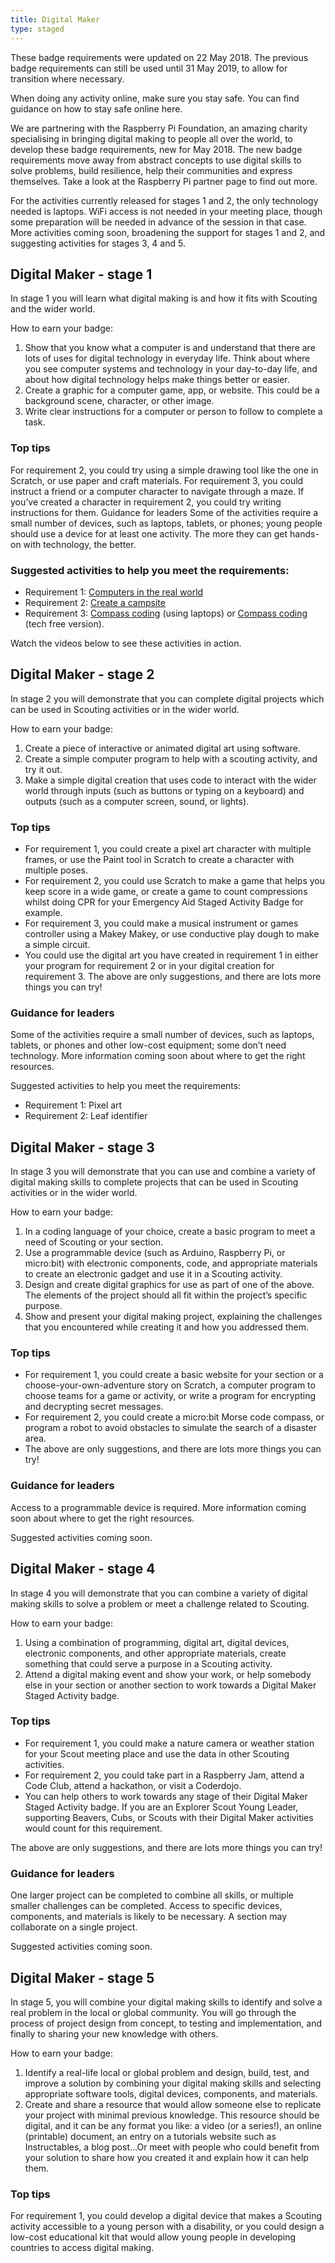 ```yaml
---
title: Digital Maker
type: staged
---
```


These badge requirements were updated on 22 May 2018. The previous badge requirements can still be used until 31 May 2019, to allow for transition where necessary. 

When doing any activity online, make sure you stay safe. You can find guidance on how to stay safe online here.

We are partnering with the Raspberry Pi Foundation, an amazing charity specialising in bringing digital making to people all over the world, to develop these badge requirements, new for May 2018. The new badge requirements move away from abstract concepts to use digital skills to solve problems, build resilience, help their communities and express themselves. Take a look at the Raspberry Pi partner page to find out more.

For the activities currently released for stages 1 and 2, the only technology needed is laptops. WiFi access is not needed in your meeting place, though some preparation will be needed in advance of the session in that case. More activities coming soon, broadening the support for stages 1 and 2, and suggesting activities for stages 3, 4 and 5.

## Digital Maker - stage 1
In stage 1 you will learn what digital making is and how it fits with Scouting and the wider world.

How to earn your badge:

1. Show that you know what a computer is and understand that there are lots of uses for digital technology in everyday life. Think about where you see computer systems and technology in your day-to-day life, and about how digital technology helps make things better or easier.
2. Create a graphic for a computer game, app, or website. This could be a background scene, character, or other image.
3. Write clear instructions for a computer or person to follow to complete a task.

### Top tips

For requirement 2, you could try using a simple drawing tool like the one in Scratch, or use paper and craft materials.
For requirement 3, you could instruct a friend or a computer character to navigate through a maze. If you’ve created a character in requirement 2, you could try writing instructions for them.
Guidance for leaders
Some of the activities require a small number of devices, such as laptops, tablets, or phones; young people should use a device for at least one activity. The more they can get hands-on with technology, the better.

### Suggested activities to help you meet the requirements:

* Requirement 1: [Computers in the real world](http://bit.ly/2IVl3hw)
* Requirement 2: [Create a campsite](http://bit.ly/2LkLfEX)
* Requirement 3: [Compass coding](http://bit.ly/2KMLHuj) (using laptops) or [Compass coding](http://bit.ly/2IBs47Y) (tech free version). 

Watch the videos below to see these activities in action. 

## Digital Maker - stage 2

In stage 2 you will demonstrate that you can complete digital projects which can be used in Scouting activities or in the wider world.

How to earn your badge:

1. Create a piece of interactive or animated digital art using software.
2. Create a simple computer program to help with a scouting activity, and try it out.
3. Make a simple digital creation that uses code to interact with the wider world through inputs (such as buttons or typing on a keyboard) and outputs (such as a computer screen, sound, or lights).

### Top tips

* For requirement 1, you could create a pixel art character with multiple frames, or use the Paint tool in Scratch to create a character with multiple poses.
* For requirement 2, you could use Scratch to make a game that helps you keep score in a wide game, or create a game to count compressions whilst doing CPR for your Emergency Aid Staged Activity Badge for example.
* For requirement 3, you could make a musical instrument or games controller using a Makey Makey, or use conductive play dough to make a simple circuit.
* You could use the digital art you have created in requirement 1 in either your program for requirement 2 or in your digital creation for requirement 3.
The above are only suggestions, and there are lots more things you can try!

### Guidance for leaders

Some of the activities require a small number of devices, such as laptops, tablets, or phones and other low-cost equipment; some don’t need technology. More information coming soon about where to get the right resources.

Suggested activities to help you meet the requirements:

* Requirement 1: Pixel art
* Requirement 2: Leaf identifier

## Digital Maker - stage 3

In stage 3 you will demonstrate that you can use and combine a variety of digital making skills to complete projects that can be used in Scouting activities or in the wider world.

How to earn your badge: 

1. In a coding language of your choice, create a basic program to meet a need of Scouting or your section.
1. Use a programmable device (such as Arduino, Raspberry Pi, or micro:bit) with electronic components, code, and appropriate materials to create an electronic gadget and use it in a Scouting activity.
1. Design and create digital graphics for use as part of one of the above. The elements of the project should all fit within the project’s specific purpose.
1. Show and present your digital making project, explaining the challenges that you encountered while creating it and how you addressed them.

### Top tips

* For requirement 1, you could create a basic website for your section or a choose-your-own-adventure story on Scratch, a computer program to choose teams for a game or activity, or write a program for encrypting and decrypting secret messages.
* For requirement 2, you could create a micro:bit Morse code compass, or program a robot to avoid obstacles to simulate the search of a disaster area.
* The above are only suggestions, and there are lots more things you can try!

### Guidance for leaders

Access to a programmable device is required. More information coming soon about where to get the right resources.

Suggested activities coming soon.

## Digital Maker - stage 4

In stage 4 you will demonstrate that you can combine a variety of digital making skills to solve a problem or meet a challenge related to Scouting.

How to earn your badge: 

1. Using a combination of programming, digital art, digital devices, electronic components, and other appropriate materials, create something that could serve a purpose in a Scouting activity.
1. Attend a digital making event and show your work, or help somebody else in your section or another section to work towards a Digital Maker Staged Activity badge.

### Top tips

* For requirement 1, you could make a nature camera or weather station for your Scout meeting place and use the data in other Scouting activities.
* For requirement 2, you could take part in a Raspberry Jam, attend a Code Club, attend a hackathon, or visit a Coderdojo.
* You can help others to work towards any stage of their Digital Maker Staged Activity  badge. If you are an Explorer Scout Young Leader, supporting Beavers, Cubs, or Scouts with their Digital Maker activities would count for this requirement.

The above are only suggestions, and there are lots more things you can try! 

### Guidance for leaders

One larger project can be completed to combine all skills, or multiple smaller challenges can be completed. Access to specific devices, components, and materials is likely to be necessary. A section may collaborate on a single project.

Suggested activities coming soon.

## Digital Maker - stage 5

In stage 5, you will combine your digital making skills to identify and solve a real problem in the local or global community. You will go through the process of project design from concept, to testing and implementation, and finally to sharing your new knowledge with others.

How to earn your badge: 

1. Identify a real-life local or global problem and design, build, test, and improve a solution by combining your digital making skills and selecting appropriate software tools, digital devices, components, and materials.
1. Create and share a resource that would allow someone else to replicate your project with minimal previous knowledge. This resource should be digital, and it can be any format you like: a video (or a series!), an online (printable) document, an entry on a tutorials website such as Instructables, a blog post...Or meet with people who could benefit from your solution to share how you created it and explain how it can help them.

### Top tips

For requirement 1, you could develop a digital device that makes a Scouting activity accessible to a young person with a disability, or you could design a low-cost educational kit that would allow young people in developing countries to access digital making.